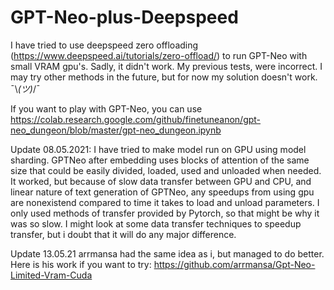 # GPT-Neo-plus-Deepspeed

I have tried to use deepspeed zero offloading (https://www.deepspeed.ai/tutorials/zero-offload/) to run GPT-Neo with small VRAM gpu's. Sadly, it didn't work. My previous tests, were incorrect. I may try other methods in the future, but for now my solution doesn't work. ¯\\_(ツ)_/¯

If you want to play with GPT-Neo, you can use https://colab.research.google.com/github/finetuneanon/gpt-neo_dungeon/blob/master/gpt-neo_dungeon.ipynb

Update 08.05.2021:
I have tried to make model run on GPU using model sharding.
GPTNeo after embedding uses blocks of attention of the same size that could be easily divided, loaded, used and unloaded when needed.
It worked, but because of slow data transfer between GPU and CPU, and linear nature of text generation of GPTNeo, any speedups from using gpu are nonexistend compared to time it takes to load and unload parameters.
I only used methods of transfer provided by Pytorch, so that might be why it was so slow.
I might look at some data transfer techniques to speedup transfer, but i doubt that it will do any major difference.

Update 13.05.21
arrmansa had the same idea as i, but managed to do better. Here is his work if you want to try: https://github.com/arrmansa/Gpt-Neo-Limited-Vram-Cuda
